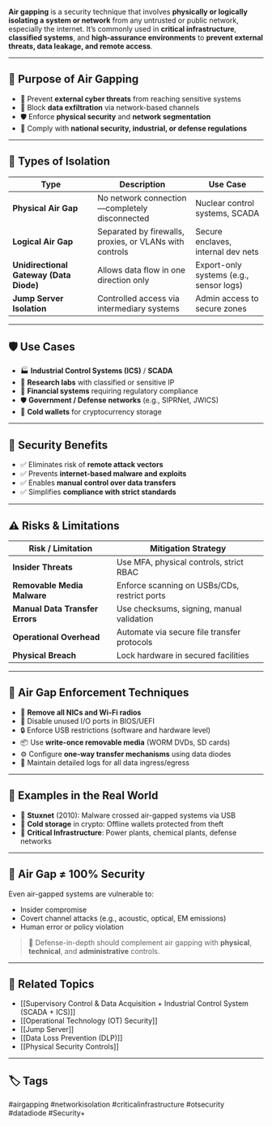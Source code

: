 **Air gapping** is a security technique that involves **physically or logically isolating a system or network** from any untrusted or public network, especially the internet. It’s commonly used in **critical infrastructure**, **classified systems**, and **high-assurance environments** to **prevent external threats, data leakage, and remote access**.

---

## 🎯 Purpose of Air Gapping

- 🔐 Prevent **external cyber threats** from reaching sensitive systems
- 🚫 Block **data exfiltration** via network-based channels
- 🛡️ Enforce **physical security** and **network segmentation**
- 🎯 Comply with **national security, industrial, or defense regulations**

---

## 🧱 Types of Isolation

| Type                   | Description                                              | Use Case                            |
|------------------------|----------------------------------------------------------|-------------------------------------|
| **Physical Air Gap**   | No network connection—completely disconnected            | Nuclear control systems, SCADA      |
| **Logical Air Gap**    | Separated by firewalls, proxies, or VLANs with controls  | Secure enclaves, internal dev nets  |
| **Unidirectional Gateway (Data Diode)** | Allows data flow in one direction only      | Export-only systems (e.g., sensor logs) |
| **Jump Server Isolation** | Controlled access via intermediary systems            | Admin access to secure zones        |

---

## 🛡️ Use Cases

- 🏭 **Industrial Control Systems (ICS)** / **SCADA**
- 🧬 **Research labs** with classified or sensitive IP
- 💼 **Financial systems** requiring regulatory compliance
- 🛡 **Government / Defense networks** (e.g., SIPRNet, JWICS)
- 🔐 **Cold wallets** for cryptocurrency storage

---

## 🔐 Security Benefits

- ✅ Eliminates risk of **remote attack vectors**
- ✅ Prevents **internet-based malware and exploits**
- ✅ Enables **manual control over data transfers**
- ✅ Simplifies **compliance with strict standards**

---

## ⚠️ Risks & Limitations

| Risk / Limitation             | Mitigation Strategy                             |
|-------------------------------|--------------------------------------------------|
| **Insider Threats**           | Use MFA, physical controls, strict RBAC          |
| **Removable Media Malware**   | Enforce scanning on USBs/CDs, restrict ports     |
| **Manual Data Transfer Errors**| Use checksums, signing, manual validation        |
| **Operational Overhead**      | Automate via secure file transfer protocols      |
| **Physical Breach**           | Lock hardware in secured facilities              |

---

## 🧰 Air Gap Enforcement Techniques

- 🔌 **Remove all NICs and Wi-Fi radios**
- 🔐 Disable unused I/O ports in BIOS/UEFI
- 🔒 Enforce USB restrictions (software and hardware level)
- 📦 Use **write-once removable media** (WORM DVDs, SD cards)
- ⚙️ Configure **one-way transfer mechanisms** using data diodes
- 🧾 Maintain detailed logs for all data ingress/egress

---

## 🧪 Examples in the Real World

- 🦠 **Stuxnet** (2010): Malware crossed air-gapped systems via USB
- 🔐 **Cold storage** in crypto: Offline wallets protected from theft
- 🛑 **Critical Infrastructure**: Power plants, chemical plants, defense networks

---

## 🧠 Air Gap ≠ 100% Security

Even air-gapped systems are vulnerable to:

- Insider compromise
- Covert channel attacks (e.g., acoustic, optical, EM emissions)
- Human error or policy violation

> 📌 Defense-in-depth should complement air gapping with **physical**, **technical**, and **administrative** controls.

---

## 📎 Related Topics

- [[Supervisory Control & Data Acquisition + Industrial Control System (SCADA + ICS)]]
- [[Operational Technology (OT) Security]]
- [[Jump Server]]
- [[Data Loss Prevention (DLP)]]
- [[Physical Security Controls]]

---

## 🏷 Tags

#airgapping #networkisolation #criticalinfrastructure #otsecurity #datadiode #Security+
